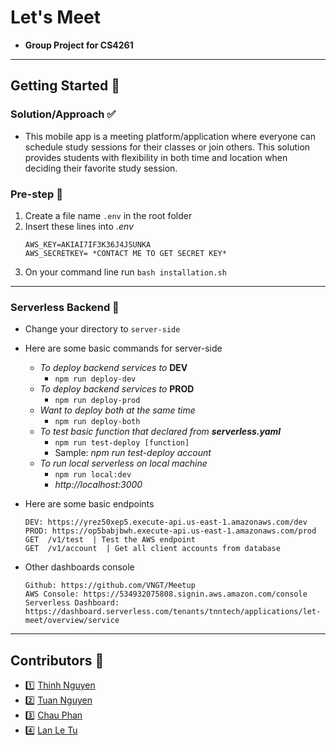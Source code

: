 # Let's Meet
* **Group Project for CS4261**
---
## Getting Started 🚀
### Solution/Approach ✅
* This mobile app is a meeting platform/application where everyone can schedule study sessions for their classes or join others. This solution provides students with flexibility in both time and location when deciding their favorite study session.

### Pre-step 📣
1. Create a file name `.env` in the root folder
2. Insert these lines into *.env*
    ```
    AWS_KEY=AKIAI7IF3K36J4JSUNKA
    AWS_SECRETKEY= *CONTACT ME TO GET SECRET KEY*
    ```
3. On your command line run `bash installation.sh`
---

### Serverless Backend 🐍
* Change your directory to `server-side`
* Here are some basic commands for server-side
    * *To deploy backend services to* **DEV**
        * `npm run deploy-dev`
    * *To deploy backend services to* **PROD**
        * `npm run deploy-prod`
    * *Want to deploy both at the same time*
        * `npm run deploy-both`
    * *To test basic function that declared from **serverless.yaml***
        * `npm run test-deploy [function]`
        * Sample: *npm run test-deploy account*
    * *To run local serverless on local machine*
        * `npm run local:dev`
        * *http://localhost:3000*

* Here are some basic endpoints
	```
	DEV: https://yrez50xep5.execute-api.us-east-1.amazonaws.com/dev
    PROD: https://op5babjbwh.execute-api.us-east-1.amazonaws.com/prod
	GET  /v1/test  | Test the AWS endpoint
	GET  /v1/account  | Get all client accounts from database
	```
* Other dashboards console
	```
	Github: https://github.com/VNGT/Meetup
	AWS Console: https://534932075808.signin.aws.amazon.com/console
    Serverless Dashboard: https://dashboard.serverless.com/tenants/tnntech/applications/let-meet/overview/service
	```

---
## Contributors 👥
+ 1️⃣ [Thinh Nguyen](https://github.com/thinhnguyennt7)
+ 2️⃣ [Tuan Nguyen](https://github.com/atuannguyen1101)
+ 3️⃣ [Chau Phan]()
+ 4️⃣ [Lan Le Tu]()

